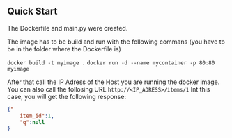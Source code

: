 ## Quick Start

The Dockerfile and main.py were created.

The image has to be build and run with the following commans (you have to be in the folder where the Dockerfile is)

`docker build -t myimage .`
`docker run -d --name mycontainer -p 80:80 myimage`

After that call the IP Adress of the Host you are running the docker image. You can also call the follosing URL
`http://<IP_ADRESS>/items/1`
Int this case, you will get the following response:
```json 
{"
    item_id":1,
    "q":null
}